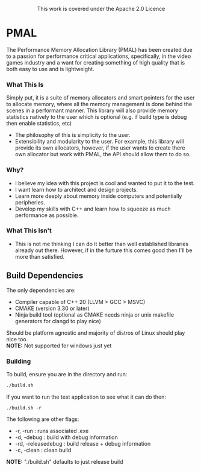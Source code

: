 <p align="center">
This work is covered under the Apache 2.0 Licence
</p>

# PMAL
The Performance Memory Allocation Library (PMAL) has been created due to a passion for performance critical applications, specifically, in the video games industry and a want for creating something of high quality that is both easy to use and is lightweight.

### What This Is
Simply put, it is a suite of memory allocators and smart pointers for the user to allocate memory, where all the memory management is done behind the scenes in a performant manner. This library will also provide memory statistics natively to the user which is optional (e.g. if build type is debug then enable statistics, etc)
- The philosophy of this is simplicity to the user.
- Extensibility and modularity to the user. For example, this library will provide its own allocators, however, if the user wants to create there own allocator but work with PMAL, the API should allow them to do so.

### Why?
- I believe my idea with this project is cool and wanted to put it to the test.
- I want learn how to architect and design projects.
- Learn more deeply about memory inside computers and potentially peripheries.
- Develop my skills with C++ and learn how to squeeze as much performance as possible.

### What This Isn't
- This is not me thinking I can do it better than well established libraries already out there. However, if in the furture this comes good then I'll be more than satisfied.

## Build Dependencies
The only dependencies are:
- Compiler capable of C++ 20 (LLVM > GCC > MSVC)
- CMAKE (version 3.30 or later)
- Ninja build tool (optional as CMAKE needs ninja or unix makefile generators for clangd to play nice)

Should be platform agnostic and majority of distros of Linux should play nice too.  
**NOTE:** Not supported for windows just yet

### Building
To build, ensure you are in the directory and run:

```sh
./build.sh
```
If you want to run the test application to see what it can do then:
```
./build.sh -r
```
The following are other flags:
- -r, -run : runs associated .exe
- -d, -debug : build with debug information
- -rd, -releasedebug : build release + debug information
- -c, -clean : clean build

**NOTE:** "./build.sh" defaults to just release build

